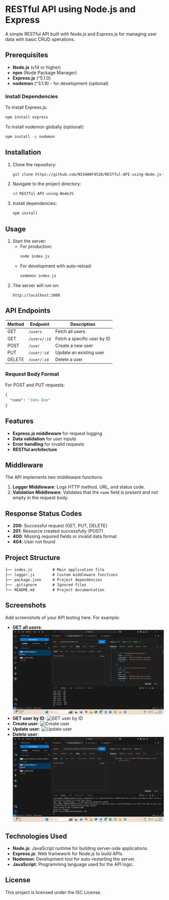 # RESTful API using Node.js and Express

A simple RESTful API built with Node.js and Express.js for managing user data with basic CRUD operations.

## Prerequisites

- **Node.js** (v14 or higher)
- **npm** (Node Package Manager)
- **Express.js** (^5.1.0)
- **nodemon** (^3.1.9) - for development (optional)

### Install Dependencies

To install Express.js:
```bash
npm install express
```

To install nodemon globally (optional):
```bash
npm install -g nodemon
```

## Installation

1. Clone the repository:
   ```bash
   git clone https://github.com/NISHANT4510/RESTful-API-using-Node.js-and-Express
   ```
2. Navigate to the project directory:
   ```bash
   cd RESTful-API-using-NodeJS
   ```
3. Install dependencies:
   ```bash
   npm install
   ```

## Usage

1. Start the server:
   - For production:
     ```bash
     node index.js
     ```
   - For development with auto-reload:
     ```bash
     nodemon index.js
     ```
2. The server will run on:
   ```
   http://localhost:3000
   ```

## API Endpoints

| Method | Endpoint       | Description                     |
|--------|----------------|---------------------------------|
| GET    | `/users`       | Fetch all users                |
| GET    | `/users/:id`   | Fetch a specific user by ID    |
| POST   | `/user`        | Create a new user              |
| PUT    | `/user/:id`    | Update an existing user        |
| DELETE | `/user/:id`    | Delete a user                  |

### Request Body Format

For POST and PUT requests:
```json
{
  "name": "John Doe"
}
```

## Features

- **Express.js middleware** for request logging
- **Data validation** for user inputs
- **Error handling** for invalid requests
- **RESTful architecture**

## Middleware

The API implements two middleware functions:

1. **Logger Middleware**: Logs HTTP method, URL, and status code.
2. **Validation Middleware**: Validates that the `name` field is present and not empty in the request body.

## Response Status Codes

- **200**: Successful request (GET, PUT, DELETE)
- **201**: Resource created successfully (POST)
- **400**: Missing required fields or invalid data format
- **404**: User not found

## Project Structure

```
├── index.js         # Main application file
├── logger.js        # Custom middleware functions
├── package.json     # Project dependencies
├── .gitignore       # Ignored files
└── README.md        # Project documentation
```

## Screenshots

Add screenshots of your API testing here. For example:
- **GET all users**:
  ![GET all users](screenshots/get-all-user.png)
- **GET user by ID**:
  ![GET user by ID](screenshots/particular-user-fetch.png)
- **Create user**:
  ![Create user](screenshots/post.png)
- **Update user**:
  ![Update user](screenshots/put.png)
- **Delete user**:
  ![Delete user](screenshots/delete.png)

## Technologies Used

- **Node.js**: JavaScript runtime for building server-side applications.
- **Express.js**: Web framework for Node.js to build APIs.
- **Nodemon**: Development tool for auto-restarting the server.
- **JavaScript**: Programming language used for the API logic.

## License

This project is licensed under the ISC License.